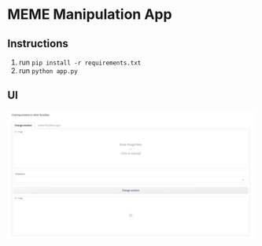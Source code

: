 # MEME Manipulation App


## Instructions

1. run `pip install -r requirements.txt`
2. run `python app.py`
## UI

![UI](UI.png "UI")
